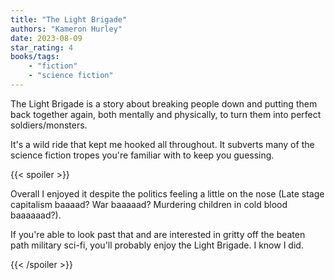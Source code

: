 ```yaml
---
title: "The Light Brigade"
authors: "Kameron Hurley"
date: 2023-08-09
star_rating: 4
books/tags:
    - "fiction"
    - "science fiction"
---
```


The Light Brigade is a story about breaking people down and putting them back together again, both mentally and physically, to turn them into perfect soldiers/monsters.

It's a wild ride that kept me hooked all throughout. It subverts many of the science fiction tropes you're familiar with to keep you guessing.

<!--more-->

{{< spoiler >}}

Overall I enjoyed it despite the politics feeling a little on the nose (Late stage capitalism baaaad? War baaaaad? Murdering children in cold blood baaaaaad?).

If you're able to look past that and are interested in gritty off the beaten path military sci-fi, you'll probably enjoy the Light Brigade. I know I did.

{{< /spoiler >}}